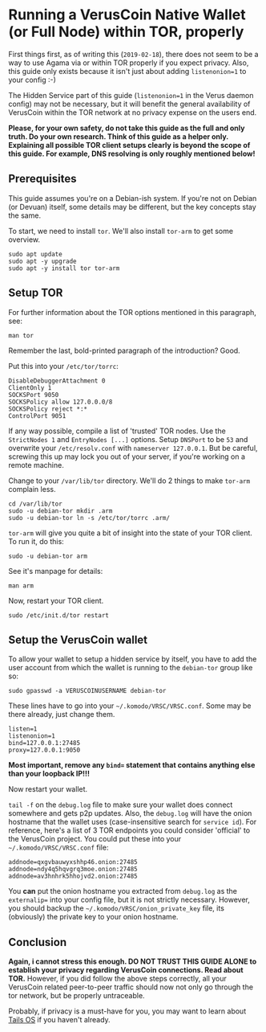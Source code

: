 # Running a VerusCoin Native Wallet (or Full Node) within TOR, properly

First things first, as of writing this (`2019-02-18`), there does not seem to be a way to use Agama via or within TOR properly if you expect privacy. 
Also, this guide only exists because it isn't just about adding `listenonion=1` to your config :-)

The Hidden Service part of this guide (`listenonion=1` in the Verus daemon config) may not be necessary, but it will benefit the general availability of VerusCoin within the TOR network at no privacy expense on the users end.

**Please, for your own safety, do not take this guide as the full and only truth. Do your own research. Think of this guide as a helper only. Explaining all possible TOR client setups clearly is beyond the scope of this guide. For example, DNS resolving is only roughly mentioned below!**

## Prerequisites

This guide assumes you're on a Debian-ish system. If you're not on Debian (or Devuan) itself, some details may be different, but the key concepts stay the same.

To start, we need to install `tor`. We'll also install `tor-arm` to get some overview.

```
sudo apt update
sudo apt -y upgrade
sudo apt -y install tor tor-arm
```

## Setup TOR

For further information about the TOR options mentioned in this paragraph, see:

```
man tor
```

Remember the last, bold-printed paragraph of the introduction? Good. 

Put this into your `/etc/tor/torrc`: 

```
DisableDebuggerAttachment 0
ClientOnly 1
SOCKSPort 9050
SOCKSPolicy allow 127.0.0.0/8
SOCKSPolicy reject *:*
ControlPort 9051
```

If any way possible, compile a list of 'trusted' TOR nodes. Use the `StrictNodes 1` and `EntryNodes [...]` options. Setup `DNSPort` to be `53` and overwrite your `/etc/resolv.conf` with `nameserver 127.0.0.1`. But be careful, screwing this up may lock you out of your server, if you're working on a remote machine.

Change to your `/var/lib/tor` directory. We'll do 2 things to make `tor-arm` complain less.

```
cd /var/lib/tor
sudo -u debian-tor mkdir .arm
sudo -u debian-tor ln -s /etc/tor/torrc .arm/
```

`tor-arm` will give you quite a bit of insight into the state of your TOR client. To run it, do this:

```
sudo -u debian-tor arm
```

See it's manpage for details: 

```
man arm
```

Now, restart your TOR client.

```
sudo /etc/init.d/tor restart
```

## Setup the VerusCoin wallet

To allow your wallet to setup a hidden service by itself, you have to add the user account from which the wallet is running to the `debian-tor` group like so: 

```
sudo gpasswd -a VERUSCOINUSERNAME debian-tor
```

These lines have to go into your `~/.komodo/VRSC/VRSC.conf`. Some may be there already, just change them. 

```
listen=1
listenonion=1
bind=127.0.0.1:27485
proxy=127.0.0.1:9050
```

**Most important, remove any `bind=` statement that contains anything else than your loopback IP!!!**

Now restart your wallet.

`tail -f` on the `debug.log` file to make sure your wallet does connect somewhere and gets p2p updates. Also, the `debug.log` will have the onion hostname that the wallet uses (case-insensitive search for `service id`). For reference, here's a list of 3 TOR endpoints you could consider 'official' to the VerusCoin project. You could put these into your `~/.komodo/VRSC/VRSC.conf` file:

```
addnode=qxgvbauwyxshhp46.onion:27485
addnode=ndy4q5hqvgrq3moe.onion:27485
addnode=av3hnhrk5hhojvd2.onion:27485
```

You **can** put the onion hostname you extracted from `debug.log` as the `externalip=` into your config file, but it is not strictly necessary. However, you should backup the `~/.komodo/VRSC/onion_private_key` file, its (obviously) the private key to your onion hostname.

## Conclusion

**Again, i cannot stress this enough. DO NOT TRUST THIS GUIDE ALONE to establish your privacy regarding VerusCoin connections. Read about TOR.** However, if you did follow the above steps correctly, all your VerusCoin related peer-to-peer traffic should now not only go through the tor network, but be properly untraceable.

Probably, if privacy is a must-have for you, you may want to learn about [Tails OS](https://tails.boum.org/) if you haven't already.

